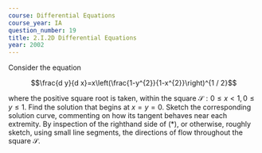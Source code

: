 ```yaml
---
course: Differential Equations
course_year: IA
question_number: 19
title: 2.I.2D Differential Equations
year: 2002
---
```



Consider the equation

$$\frac{d y}{d x}=x\left(\frac{1-y^{2}}{1-x^{2}}\right)^{1 / 2}$$

where the positive square root is taken, within the square $\mathcal{S}: 0 \leqslant x<1,0 \leqslant y \leqslant 1$. Find the solution that begins at $x=y=0$. Sketch the corresponding solution curve, commenting on how its tangent behaves near each extremity. By inspection of the righthand side of $(*)$, or otherwise, roughly sketch, using small line segments, the directions of flow throughout the square $\mathcal{S}$.